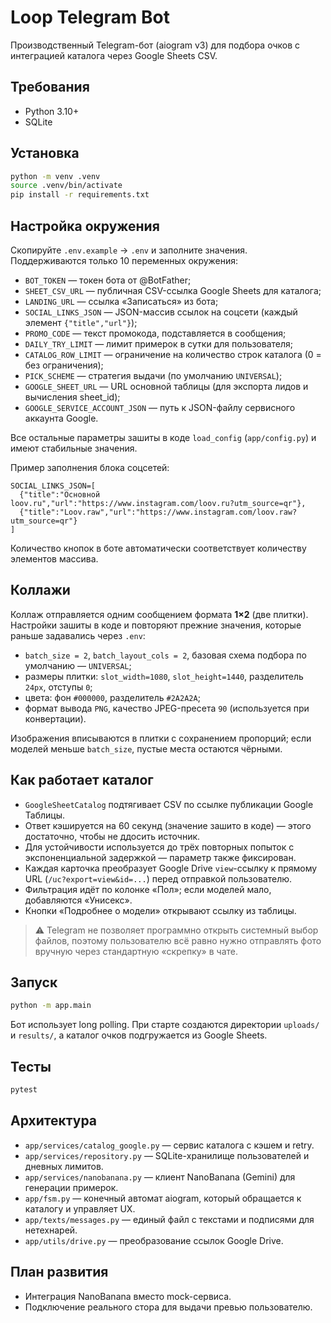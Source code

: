 # Loop Telegram Bot

Производственный Telegram-бот (aiogram v3) для подбора очков с интеграцией каталога через Google Sheets CSV.

## Требования

- Python 3.10+
- SQLite

## Установка

```bash
python -m venv .venv
source .venv/bin/activate
pip install -r requirements.txt
```

## Настройка окружения

Скопируйте `.env.example` → `.env` и заполните значения. Поддерживаются только 10 переменных окружения:

- `BOT_TOKEN` — токен бота от @BotFather;
- `SHEET_CSV_URL` — публичная CSV-ссылка Google Sheets для каталога;
- `LANDING_URL` — ссылка «Записаться» из бота;
- `SOCIAL_LINKS_JSON` — JSON-массив ссылок на соцсети (каждый элемент `{"title","url"}`);
- `PROMO_CODE` — текст промокода, подставляется в сообщения;
- `DAILY_TRY_LIMIT` — лимит примерок в сутки для пользователя;
- `CATALOG_ROW_LIMIT` — ограничение на количество строк каталога (0 = без ограничения);
- `PICK_SCHEME` — стратегия выдачи (по умолчанию `UNIVERSAL`);
- `GOOGLE_SHEET_URL` — URL основной таблицы (для экспорта лидов и вычисления sheet_id);
- `GOOGLE_SERVICE_ACCOUNT_JSON` — путь к JSON-файлу сервисного аккаунта Google.

Все остальные параметры зашиты в коде `load_config` (`app/config.py`) и имеют стабильные значения.

Пример заполнения блока соцсетей:

```
SOCIAL_LINKS_JSON=[
  {"title":"Основной loov.ru","url":"https://www.instagram.com/loov.ru?utm_source=qr"},
  {"title":"Loov.raw","url":"https://www.instagram.com/loov.raw?utm_source=qr"}
]
```

Количество кнопок в боте автоматически соответствует количеству элементов массива.

## Коллажи

Коллаж отправляется одним сообщением формата **1×2** (две плитки). Настройки зашиты в коде и повторяют прежние значения,
которые раньше задавались через `.env`:

- `batch_size = 2`, `batch_layout_cols = 2`, базовая схема подбора по умолчанию — `UNIVERSAL`;
- размеры плитки: `slot_width=1080`, `slot_height=1440`, разделитель `24px`, отступы `0`;
- цвета: фон `#000000`, разделитель `#2A2A2A`;
- формат вывода `PNG`, качество JPEG-пресета `90` (используется при конвертации).

Изображения вписываются в плитки с сохранением пропорций; если моделей меньше `batch_size`, пустые места остаются чёрными.

## Как работает каталог

- `GoogleSheetCatalog` подтягивает CSV по ссылке публикации Google Таблицы.
- Ответ кэшируется на 60 секунд (значение зашито в коде) — этого достаточно, чтобы не ддосить источник.
- Для устойчивости используется до трёх повторных попыток с экспоненциальной задержкой — параметр также фиксирован.
- Каждая карточка преобразует Google Drive `view`-ссылку к прямому URL (`/uc?export=view&id=...`) перед отправкой пользователю.
- Фильтрация идёт по колонке «Пол»; если моделей мало, добавляются «Унисекс».
- Кнопки «Подробнее о модели» открывают ссылку из таблицы.

> ⚠️ Telegram не позволяет программно открыть системный выбор файлов, поэтому пользователю всё равно нужно отправлять фото вручную через стандартную «скрепку» в чате.

## Запуск

```bash
python -m app.main
```

Бот использует long polling. При старте создаются директории `uploads/` и `results/`, а каталог очков подгружается из Google Sheets.

## Тесты

```bash
pytest
```

## Архитектура

- `app/services/catalog_google.py` — сервис каталога с кэшем и retry.
- `app/services/repository.py` — SQLite-хранилище пользователей и дневных лимитов.
- `app/services/nanobanana.py` — клиент NanoBanana (Gemini) для генерации примерок.
- `app/fsm.py` — конечный автомат aiogram, который обращается к каталогу и управляет UX.
- `app/texts/messages.py` — единый файл с текстами и подписями для нетехнарей.
- `app/utils/drive.py` — преобразование ссылок Google Drive.

## План развития

- Интеграция NanoBanana вместо mock-сервиса.
- Подключение реального стора для выдачи превью пользователю.
